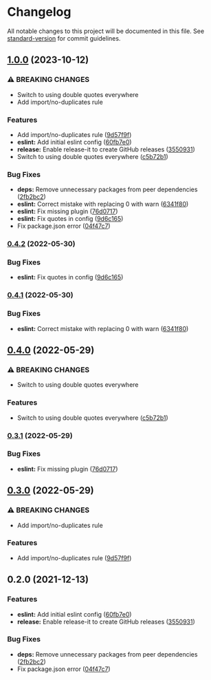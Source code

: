 # Changelog

All notable changes to this project will be documented in this file. See [standard-version](https://github.com/conventional-changelog/standard-version) for commit guidelines.

## [1.0.0](https://github.com/InformaticsMatters/eslint-config-squonk/compare/v0.4.2...v1.0.0) (2023-10-12)


### ⚠ BREAKING CHANGES

* Switch to using double quotes everywhere
* Add import/no-duplicates rule

### Features

* Add import/no-duplicates rule ([9d57f9f](https://github.com/InformaticsMatters/eslint-config-squonk/commit/9d57f9fb727cb2596911fe4e990df1bec279abeb))
* **eslint:** Add initial eslint config ([60fb7e0](https://github.com/InformaticsMatters/eslint-config-squonk/commit/60fb7e02cb4facbcf7e8913d7a5afb99cabaef26))
* **release:** Enable release-it to create GitHub releases ([3550931](https://github.com/InformaticsMatters/eslint-config-squonk/commit/355093115d96f0d0056338a0c5372bab68f93f39))
* Switch to using double quotes everywhere ([c5b72b1](https://github.com/InformaticsMatters/eslint-config-squonk/commit/c5b72b13fd5a340550e0aedf64ef1fc9be8fc091))


### Bug Fixes

* **deps:** Remove unnecessary packages from peer dependencies ([2fb2bc2](https://github.com/InformaticsMatters/eslint-config-squonk/commit/2fb2bc24dfb172c53263575e7b7a994750cbaef7))
* **eslint:** Correct mistake with replacing 0 with warn ([6341f80](https://github.com/InformaticsMatters/eslint-config-squonk/commit/6341f80f424783d945cded37f0602b8c6f740687))
* **eslint:** Fix missing plugin ([76d0717](https://github.com/InformaticsMatters/eslint-config-squonk/commit/76d07174f1d87d97f215265b203514daf9191d67))
* **eslint:** Fix quotes in config ([9d6c165](https://github.com/InformaticsMatters/eslint-config-squonk/commit/9d6c165bb09d21d2c127e9c428312d93e6934d54))
* Fix package.json error ([04f47c7](https://github.com/InformaticsMatters/eslint-config-squonk/commit/04f47c7d8b15d360cff3e98a36f159412aca50e8))

### [0.4.2](https://github.com/InformaticsMatters/eslint-config-squonk/compare/0.4.1...0.4.2) (2022-05-30)


### Bug Fixes

* **eslint:** Fix quotes in config ([9d6c165](https://github.com/InformaticsMatters/eslint-config-squonk/commit/9d6c165bb09d21d2c127e9c428312d93e6934d54))

### [0.4.1](https://github.com/InformaticsMatters/eslint-config-squonk/compare/0.4.0...0.4.1) (2022-05-30)


### Bug Fixes

* **eslint:** Correct mistake with replacing 0 with warn ([6341f80](https://github.com/InformaticsMatters/eslint-config-squonk/commit/6341f80f424783d945cded37f0602b8c6f740687))

## [0.4.0](https://github.com/InformaticsMatters/eslint-config-squonk/compare/0.3.1...0.4.0) (2022-05-29)


### ⚠ BREAKING CHANGES

* Switch to using double quotes everywhere

### Features

* Switch to using double quotes everywhere ([c5b72b1](https://github.com/InformaticsMatters/eslint-config-squonk/commit/c5b72b13fd5a340550e0aedf64ef1fc9be8fc091))

### [0.3.1](https://github.com/InformaticsMatters/eslint-config-squonk/compare/0.3.0...0.3.1) (2022-05-29)


### Bug Fixes

* **eslint:** Fix missing plugin ([76d0717](https://github.com/InformaticsMatters/eslint-config-squonk/commit/76d07174f1d87d97f215265b203514daf9191d67))

## [0.3.0](https://github.com/InformaticsMatters/eslint-config-squonk/compare/0.2.0...0.3.0) (2022-05-29)


### ⚠ BREAKING CHANGES

* Add import/no-duplicates rule

### Features

* Add import/no-duplicates rule ([9d57f9f](https://github.com/InformaticsMatters/eslint-config-squonk/commit/9d57f9fb727cb2596911fe4e990df1bec279abeb))

## 0.2.0 (2021-12-13)


### Features

* **eslint:** Add initial eslint config ([60fb7e0](https://github.com/InformaticsMatters/eslint-config-squonk/commit/60fb7e02cb4facbcf7e8913d7a5afb99cabaef26))
* **release:** Enable release-it to create GitHub releases ([3550931](https://github.com/InformaticsMatters/eslint-config-squonk/commit/355093115d96f0d0056338a0c5372bab68f93f39))


### Bug Fixes

* **deps:** Remove unnecessary packages from peer dependencies ([2fb2bc2](https://github.com/InformaticsMatters/eslint-config-squonk/commit/2fb2bc24dfb172c53263575e7b7a994750cbaef7))
* Fix package.json error ([04f47c7](https://github.com/InformaticsMatters/eslint-config-squonk/commit/04f47c7d8b15d360cff3e98a36f159412aca50e8))

